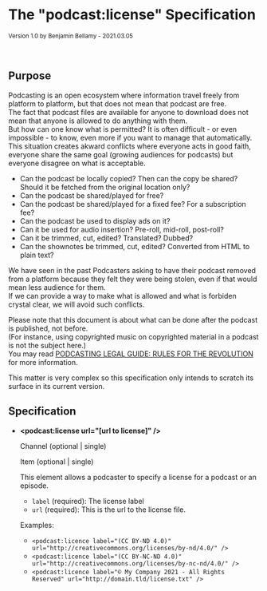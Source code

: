 # The "podcast:license" Specification

<small>Version 1.0 by Benjamin Bellamy - 2021.03.05</small>

<br>

## Purpose

Podcasting is an open ecosystem where information travel freely from platform to platform, but that does not mean that podcast are free.  
The fact that podcast files are available for anyone to download does not mean that anyone is allowed to do anything with them.  
But how can one know what is permitted? It is often difficult - or even impossible - to know, even more if you want to manage that automatically.  
This situation creates akward conflicts where everyone acts in good faith, everyone share the same goal (growing audiences for podcasts) but everyone disagree on what is acceptable.

- Can the podcast be locally copied? Then can the copy be shared? Should it be fetched from the original location only?
- Can the podcast be shared/played for free?
- Can the podcast be shared/played for a fixed fee? For a subscription fee?
- Can the podcast be used to display ads on it?
- Can it be used for audio insertion? Pre-roll, mid-roll, post-roll?
- Can it be trimmed, cut, edited? Translated? Dubbed?
- Can the shownotes be trimmed, cut, edited? Converted from HTML to plain text?

We have seen in the past Podcasters asking to have their podcast removed from a platform because they felt they were being stolen, even if that would mean less audience for them.  
If we can provide a way to make what is allowed and what is forbiden crystal clear, we will avoid such conflicts.

Please note that this document is about what can be done after the podcast is published, not before.  
(For instance, using copyrighted music on copyrighted material in a podcast is not the subject here.)  
You may read [PODCASTING LEGAL GUIDE: RULES FOR THE REVOLUTION](https://wiki.creativecommons.org/wiki/Podcasting_Legal_Guide) for more information.

This matter is very complex so this specification only intends to scratch its surface in its current version.

## Specification

- **\<podcast:license  url="[url to license]" />**

    Channel (optional | single)

    Item (optional | single)

   This element allows a podcaster to specify a license for a podcast or an episode.

   - `label` (required): The license label
   - `url` (required): This is the url to the license file.

   Examples:
   - `<podcast:licence label="(CC BY-ND 4.0)" url="http://creativecommons.org/licenses/by-nd/4.0/" />`
   - `<podcast:licence label="(CC BY-NC-ND 4.0)" url="http://creativecommons.org/licenses/by-nc-nd/4.0/" />`
   - `<podcast:licence label="© My Company 2021 - All Rights Reserved" url="http://domain.tld/license.txt" />`
 
   
   
   
   
